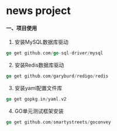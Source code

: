 # news project

#### 一、项目使用
1. 安装MySQL数据库驱动
``` go
go get github.com/go-sql-driver/mysql
```
2. 安装Redis数据库驱动
``` go
go get github.com/garyburd/redigo/redis
```
3. 安装yaml配置文件库
``` go
go get gopkg.in/yaml.v2
```
4. GO单元测试框架安装
``` go
go get github.com/smartystreets/goconvey
```